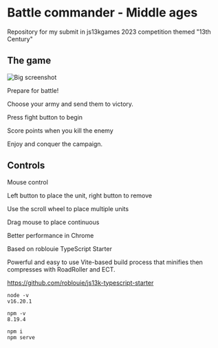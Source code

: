 
# Battle commander - Middle ages

Repository for my submit in js13kgames 2023 competition themed "13th Century"


## The game

![Big screenshot](https://github.com/santiHerranz/js13k2023-Battle-commander-Middle-ages/assets/961911/9d6b1d05-8fa9-4934-b209-b420ad9f24ec)


Prepare for battle! 

Choose your army and send them to victory.

Press fight button to begin

Score points when you kill the enemy

Enjoy and conquer the campaign.

## Controls

Mouse control

Left button to place the unit, right button to remove

Use the scroll wheel to place multiple units

Drag mouse to place continuous

Better performance in Chrome


Based on roblouie TypeScript Starter 

Powerful and easy to use Vite-based build process that minifies then compresses with RoadRoller and ECT.

https://github.com/roblouie/js13k-typescript-starter

```
node -v
v16.20.1

npm -v
8.19.4

npm i
npm serve

```
